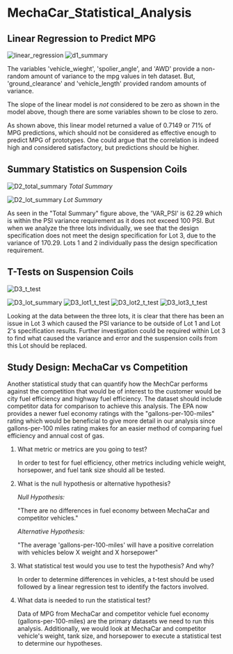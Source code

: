 # MechaCar_Statistical_Analysis

## Linear Regression to Predict MPG
![linear_regression](https://user-images.githubusercontent.com/95504135/162359105-3c9238e3-354a-46c8-977a-7005c8ef3604.png)
![d1_summary](https://user-images.githubusercontent.com/95504135/162359419-27d87373-8d88-4f8e-b6f1-7eabf0965bfd.png)

The variables 'vehicle_wieght', 'spolier_angle', and 'AWD' provide a non-random amount of variance to the mpg values in teh dataset.
But, 'ground_clearance' and 'vehicle_length' provided random amounts of variance.

The slope of the linear model is *not* considered to be zero as shown in the model above, though there are some variables shown to be close to zero.

As shown above, this linear model returned a value of 0.7149 or 71% of MPG predictions, which should not be considered as effective enough to predict MPG of prototypes. One could argue that the correlation is indeed high and considered satisfactory, but predictions should be higher.

## Summary Statistics on Suspension Coils
![D2_total_summary](https://user-images.githubusercontent.com/95504135/162497535-6fbcbad6-a9a6-41ce-a1f9-c7790208d3b5.png)
*Total Summary*

![D2_lot_summary](https://user-images.githubusercontent.com/95504135/162502196-1a5710cc-2acb-4fa9-a2a0-a1918ce504ec.png)
*Lot Summary*

As seen in the "Total Summary" figure above, the 'VAR_PSI' is 62.29 which is within the PSI variance requirement as it does not exceed 100 PSI.
But when we analyze the three lots individually, we see that the design specification does not meet the design specification for Lot 3, due to the variance of 170.29. Lots 1 and 2 individually pass the design specification requirement.


## T-Tests on Suspension Coils
![D3_t_test](https://user-images.githubusercontent.com/95504135/162547753-ae07da8d-7145-44ed-8099-570e515523e6.png)

![D3_lot_summary](https://user-images.githubusercontent.com/95504135/162550940-b6494f2c-f94e-4937-8bac-ddc2ea4c3e29.png)
![D3_lot1_t_test](https://user-images.githubusercontent.com/95504135/162547780-3cf63529-4a95-4b67-b848-0c1ac5173a46.png)
![D3_lot2_t_test](https://user-images.githubusercontent.com/95504135/162547783-5feb5e15-f5d0-42bd-b8b2-e276fa349b33.png)
![D3_lot3_t_test](https://user-images.githubusercontent.com/95504135/162547789-146d0153-9ce1-44b4-860b-d8c23457b999.png)

Looking at the data between the three lots, it is clear that there has been an issue in Lot 3 which caused the PSI variance to be outside of Lot 1 and Lot 2's specification results. Further investigation could be required within Lot 3 to find what caused the variance and error and the suspension coils from this Lot should be replaced.

## Study Design: MechaCar vs Competition
Another statistical study that can quantify how the MechCar performs against the competition that would be of interest to the customer would be city fuel efficiency and highway fuel efficiency.
The dataset should include competitor data for comparison to achieve this analysis.
The EPA now provides a newer fuel economy ratings with the "gallons-per-100-miles" rating which would be beneficial to give more detail in our analysis since gallons-per-100 miles rating makes for an easier method of comparing fuel efficiency and annual cost of gas.



1. What metric or metrics are you going to test?

    In order to test for fuel efficiency, other metrics including vehicle weight, horsepower, and fuel tank size should all be tested.

2. What is the null hypothesis or alternative hypothesis?

    *Null Hypothesis:*
    
    "There are no differences in fuel economy between MechaCar and competitor vehicles."

    *Alternative Hypothesis:*
    
    "The average 'gallons-per-100-miles' will have a positive correlation with vehicles below X weight and X horsepower"
    
3.  What statistical test would you use to test the hypothesis? And why?

    In order to determine differences in vehicles, a t-test should be used followed by a linear regression test to identify the factors involved.

4.  What data is needed to run the statistical test?

    Data of MPG from MechaCar and competitor vehicle fuel economy (gallons-per-100-miles) are the primary datasets we need to run this analysis.             Additionally, we would look at MechaCar and competitor vehicle's weight, tank size, and horsepower to execute a statistical test to determine our         hypotheses.
